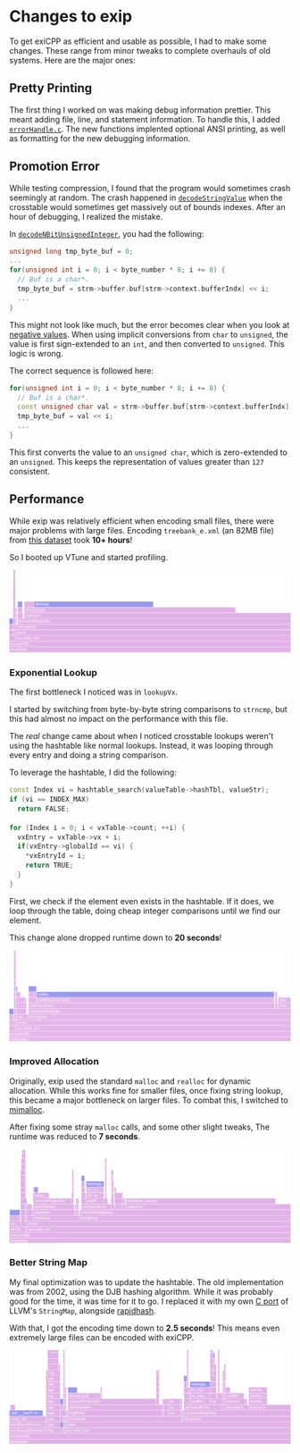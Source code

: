 # Changes to exip

To get exiCPP as efficient and usable as possible, I had to make some changes.
These range from minor tweaks to complete overhauls of old systems.
Here are the major ones:

## Pretty Printing

The first thing I worked on was making debug information prettier.
This meant adding file, line, and statement information.
To handle this, I added [``errorHandle.c``](https://github.com/8ightfold/exiCPP/blob/main/vendored/exip/src/common/src/errorHandle.c).
The new functions implented optional ANSI printing,
as well as formatting for the new debugging information.

## Promotion Error

While testing compression, I found that the program would
sometimes crash seemingly at random.
The crash happened in [``decodeStringValue``](https://github.com/8ightfold/exiCPP/blob/517d6a8ac6b9eee84d63702de84087e953dc403c/vendored/exip/src/contentIO/src/bodyDecode.c#L884) when the crosstable would sometimes get massively out of bounds indexes.
After an hour of debugging, I realized the mistake.

In [``decodeNBitUnsignedInteger``](https://github.com/8ightfold/exiCPP/blob/73c0b321b1d1b3944bd46fbdc30eed3c3d9b60ce/vendored/exip/src/streamIO/src/streamDecode.c#L54), you had the following:

```cpp
unsigned long tmp_byte_buf = 0;
...
for(unsigned int i = 0; i < byte_number * 8; i += 8) {
  // Buf is a char*.
  tmp_byte_buf = strm->buffer.buf[strm->context.bufferIndx] << i;
  ...
}
```

This might not look like much, but the error becomes clear when you look at
[negative values](https://godbolt.org/z/bYMvvnTrP).
When using implicit conversions from ``char`` to ``unsigned``,
the value is first sign-extended to an ``int``, and then converted to ``unsigned``.
This logic is wrong.

The correct sequence is followed here:

```cpp
for(unsigned int i = 0; i < byte_number * 8; i += 8) {
  // Buf is a char*.
  const unsigned char val = strm->buffer.buf[strm->context.bufferIndx];
  tmp_byte_buf = val << i;
  ...
}
```

This first converts the value to an ``unsigned char``,
which is zero-extended to an ``unsigned``.
This keeps the representation of values greater than ``127`` consistent.

## Performance

While exip was relatively efficient when encoding small files,
there were major problems with large files.
Encoding ``treebank_e.xml`` (an 82MB file) from [this dataset](https://aiweb.cs.washington.edu/research/projects/xmltk/xmldata/www/repository.html) took **10+ hours**!

So I booted up VTune and started profiling.

![Original Bottleneck](changes-img/original.png)

### Exponential Lookup

The first bottleneck I noticed was in ``lookupVx``.

I started by switching from byte-by-byte string comparisons to ``strncmp``,
but this had almost no impact on the performance with this file.

The *real* change came about when I noticed crosstable lookups weren't
using the hashtable like normal lookups.
Instead, it was looping through every entry and doing a string comparison.

To leverage the hashtable, I did the following:

```cpp
const Index vi = hashtable_search(valueTable->hashTbl, valueStr);
if (vi == INDEX_MAX)
  return FALSE;

for (Index i = 0; i < vxTable->count; ++i) {
  vxEntry = vxTable->vx + i;
  if(vxEntry->globalId == vi) {
    *vxEntryId = i;
    return TRUE;
  }
}
```

First, we check if the element even exists in the hashtable.
If it does, we loop through the table,
doing cheap integer comparisons until we find our element.

This change alone dropped runtime down to **20 seconds**!

![Crosstable Fix](changes-img/vxhash.png)

### Improved Allocation

Originally, exip used the standard ``malloc`` and ``realloc`` for dynamic allocation.
While this works fine for smaller files, once fixing string lookup,
this became a major bottleneck on larger files.
To combat this, I switched to [mimalloc](https://github.com/microsoft/mimalloc).

After fixing some stray ``malloc`` calls, and some other slight tweaks,
The runtime was reduced to **7 seconds**.

![Allocation Change](changes-img/alloc.png)

### Better String Map

My final optimization was to update the hashtable.
The old implementation was from 2002, using the DJB hashing algorithm.
While it was probably good for the time, it was time for it to go.
I replaced it with my own [C port](https://github.com/8ightfold/exiCPP/blob/517d6a8ac6b9eee84d63702de84087e953dc403c/vendored/exip/src/common/src/new_hashtable.c) of LLVM's ``StringMap``, alongside [rapidhash](https://github.com/Nicoshev/rapidhash).

With that, I got the encoding time down to **2.5 seconds**!
This means even extremely large files can be encoded with exiCPP.

![Final Profile](changes-img/final.png)
